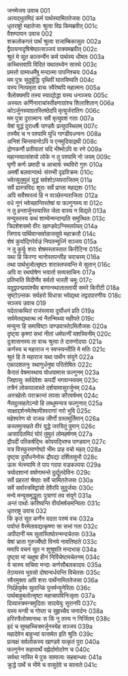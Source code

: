 जनमेजय उवाच	001  
अत्यद्भुतमिदं कर्म पार्थस्यामिततेजसः	001a  
धृतराष्ट्रो महातेजाः श्रुत्वा विप्र किमब्रवीत्	001c  
वैशम्पायन उवाच	002  
शक्रलोकगतं पार्थं श्रुत्वा राजाम्बिकासुतः	002a  
द्वैपायनादृषिश्रेष्ठात्सञ्जयं वाक्यमब्रवीत्	002c  
श्रुतं मे सूत कार्त्स्न्येन कर्म पार्थस्य धीमतः	003a  
कच्चित्तवापि विदितं यथातथ्येन सारथे	003c  
प्रमत्तो ग्राम्यधर्मेषु मन्दात्मा पापनिश्चयः	004a  
मम पुत्रः सुदुर्बुद्धिः पृथिवीं घातयिष्यति	004c  
यस्य नित्यमृता वाचः स्वैरेष्वपि महात्मनः	005a  
त्रैलोक्यमपि तस्य स्याद्योद्धा यस्य धनञ्जयः	005c  
अस्यतः कर्णिनाराचांस्तीक्ष्णाग्रांश्च शिलाशितान्	006a  
कोऽर्जुनस्याग्रतस्तिष्ठेदपि मृत्युर्जरातिगः	006c  
मम पुत्रा दुरात्मानः सर्वे मृत्युवशं गताः	007a  
येषां युद्धं दुराधर्षैः पाण्डवैः प्रत्युपस्थितम्	007c  
तस्यैव च न पश्यामि युधि गाण्डीवधन्वनः	008a  
अनिशं चिन्तयानोऽपि य एनमुदियाद्रथी	008c  
द्रोणकर्णौ प्रतीयातां यदि भीष्मोऽपि वा रणे	009a  
महान्स्यात्संशयो लोके न तु पश्यामि नो जयम्	009c  
घृणी कर्णः प्रमादी च आचार्यः स्थविरो गुरुः	010a  
अमर्षी बलवान्पार्थः संरम्भी दृढविक्रमः	010c  
भवेत्सुतुमुलं युद्धं सर्वशोऽप्यपराजितम्	011a  
सर्वे ह्यस्त्रविदः शूराः सर्वे प्राप्ता महद्यशः	011c  
अपि सर्वेश्वरत्वं हि न वाञ्छेरन्पराजिताः	012a  
वधे नूनं भवेच्छान्तिस्तेषां वा फल्गुनस्य वा	012c  
न तु हन्तार्जुनस्यास्ति जेता वास्य न विद्यते	013a  
मन्युस्तस्य कथं शाम्येन्मन्दान्प्रति समुत्थितः	013c  
त्रिदशेशसमो वीरः खाण्डवेऽग्निमतर्पयत्	014a  
जिगाय पार्थिवान्सर्वान्राजसूये महाक्रतौ	014c  
शेषं कुर्याद्गिरेर्वज्रं निपतन्मूर्ध्नि सञ्जय	015a  
न तु कुर्युः शराः शेषमस्तास्तात किरीटिना	015c  
यथा हि किरणा भानोस्तपन्तीह चराचरम्	016a  
तथा पार्थभुजोत्सृष्टाः शरास्तप्स्यन्ति मे सुतान्	016c  
अपि वा रथघोषेण भयार्ता सव्यसाचिनः	017a  
प्रतिभाति विदीर्णेव सर्वतो भारती चमूः	017c  
यदुद्वपन्प्रवपंश्चैव बाणान्स्थाताततायी समरे किरीटी	018a  
सृष्टोऽन्तकः सर्वहरो विधात्रा भवेद्यथा तद्वदपारणीयः	018c  
सञ्जय उवाच	019  
यदेतत्कथितं राजंस्त्वया दुर्योधनं प्रति	019a  
सर्वमेतद्यथात्थ त्वं नैतन्मिथ्या महीपते	019c  
मन्युना हि समाविष्टाः पाण्डवास्तेऽमितौजसः	020a  
दृष्ट्वा कृष्णां सभां नीतां धर्मपत्नीं यशस्विनीम्	020c  
दुःशासनस्य ता वाचः श्रुत्वा ते दारुणोदयाः	021a  
कर्णस्य च महाराज न स्वप्स्यन्तीति मे मतिः	021c  
श्रुतं हि ते महाराज यथा पार्थेन संयुगे	022a  
एकादशतनुः स्थाणुर्धनुषा परितोषितः	022c  
कैरातं वेषमास्थाय योधयामास फल्गुनम्	023a  
जिज्ञासुः सर्वदेवेशः कपर्दी भगवान्स्वयम्	023c  
तत्रैनं लोकपालास्ते दर्शयामासुरर्जुनम्	024a  
अस्त्रहेतोः पराक्रान्तं तपसा कौरवर्षभम्	024c  
नैतदुत्सहतेऽन्यो हि लब्धुमन्यत्र फल्गुनात्	025a  
साक्षाद्दर्शनमेतेषामीश्वराणां नरो भुवि	025c  
महेश्वरेण यो राजन्न जीर्णो ग्रस्तमूर्तिमान्	026a  
कस्तमुत्सहते वीरं युद्धे जरयितुं पुमान्	026c  
आसादितमिदं घोरं तुमुलं लोमहर्षणम्	027a  
द्रौपदीं परिकर्षद्भिः कोपयद्भिश्च पाण्डवान्	027c  
यत्र विस्फुरमाणोष्ठो भीमः प्राह वचो महत्	028a  
दृष्ट्वा दुर्योधनेनोरू द्रौपद्या दर्शितावुभौ	028c  
ऊरू भेत्स्यामि ते पाप गदया वज्रकल्पया	029a  
त्रयोदशानां वर्षाणामन्ते दुर्द्यूतदेविनः	029c  
सर्वे प्रहरतां श्रेष्ठाः सर्वे चामिततेजसः	030a  
सर्वे सर्वास्त्रविद्वांसो देवैरपि सुदुर्जयाः	030c  
मन्ये मन्युसमुद्धूताः पुत्राणां तव संयुगे	031a  
अन्तं पार्थाः करिष्यन्ति वीर्यामर्षसमन्विताः	031c  
धृतराष्ट्र उवाच	032  
किं कृतं सूत कर्णेन वदता परुषं वचः	032a  
पर्याप्तं वैरमेतावद्यत्कृष्णा सा सभां गता	032c  
अपीदानीं मम सुतास्तिष्ठेरन्मन्दचेतसः	033a  
येषां भ्राता गुरुर्ज्येष्ठो विनये नावतिष्ठते	033c  
ममापि वचनं सूत न शुश्रूषति मन्दभाक्	034a  
दृष्ट्वा मां चक्षुषा हीनं निर्विचेष्टमचेतनम्	034c  
ये चास्य सचिवा मन्दाः कर्णसौबलकादयः	035a  
तेऽप्यस्य भूयसो दोषान्वर्धयन्ति विचेतसः	035c  
स्वैरमुक्ता अपि शराः पार्थेनामिततेजसा	036a  
निर्दहेयुर्मम सुतान्किं पुनर्मन्युनेरिताः	036c  
पार्थबाहुबलोत्सृष्टा महाचापविनिःसृताः	037a  
दिव्यास्त्रमन्त्रमुदिताः सादयेयुः सुरानपि	037c  
यस्य मन्त्री च गोप्ता च सुहृच्चैव जनार्दनः	038a  
हरिस्त्रैलोक्यनाथः स किं नु तस्य न निर्जितम्	038c  
इदं च सुमहच्चित्रमर्जुनस्येह सञ्जय	039a  
महादेवेन बाहुभ्यां यत्समेत इति श्रुतिः	039c  
प्रत्यक्षं सर्वलोकस्य खाण्डवे यत्कृतं पुरा	040a  
फल्गुनेन सहायार्थे वह्नेर्दामोदरेण च	040c  
सर्वथा नास्ति मे पुत्रः सामात्यः सहबान्धवः	041a  
क्रुद्धे पार्थे च भीमे च वासुदेवे च सात्वते	041c  
